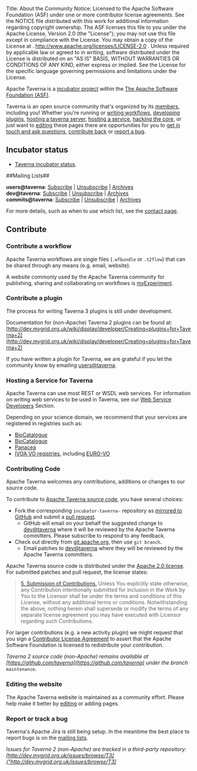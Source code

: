 Title:     About the Community
Notice:    Licensed to the Apache Software Foundation (ASF) under one
           or more contributor license agreements.  See the NOTICE file
           distributed with this work for additional information
           regarding copyright ownership.  The ASF licenses this file
           to you under the Apache License, Version 2.0 (the
           "License"); you may not use this file except in compliance
           with the License.  You may obtain a copy of the License at
           .
             http://www.apache.org/licenses/LICENSE-2.0
           .
           Unless required by applicable law or agreed to in writing,
           software distributed under the License is distributed on an
           "AS IS" BASIS, WITHOUT WARRANTIES OR CONDITIONS OF ANY
           KIND, either express or implied.  See the License for the
           specific language governing permissions and limitations
           under the License.

Apache Taverna is a [incubator project](http://incubator.apache.org/) within the 
[The Apache Software Foundation (ASF)](http://www.apache.org/).

Taverna is an open source community that's organized by its 
   [members](http://people.apache.org/committers-by-project.html#taverna), including you! 
Whether you're running or [writing workflows](contribute-workflow), [developing plugins](contribute-plugin), 
   [hosting a taverna server](contribute-server), [hosting a service](#contribute-host),
  [hacking the core](#contribute-code), or just want to [editing](#contribute-edit) these pages 
there are opportunities for you to [get in touch and ask questions](#contact), 
   [contribute back](#contribute) or [report a bug](#reportbugs). 

## Incubator status

* [Taverna incubator status](http://incubator.apache.org/projects/taverna.html).

<a name="mailinglists"></a>
##Mailing Lists##
   
**users@taverna**: 
   [Subscribe](mailto:users-subscribe@taverna.incubator.apache.org?subject=Subscribe&body=Subscribe) 
 | [Unsubscribe](mailto:users-unsubscribe@taverna.incubator.apache.org?subject=Unsubscribe&body=Unubscribe)
 | [Archives](http://apache-taverna-users.markmail.org/search/?q=)   
**dev@taverna**: 
   [Subscribe](mailto:dev-subscribe@taverna.incubator.apache.org?subject=Subscribe&body=Subscribe)
 | [Unsubscribe](mailto:dev-unsubscribe@taverna.incubator.apache.org?subject=Unsubscribe&body=Unsubscribe)
 | [Archives](http://apache-taverna-dev.markmail.org/search/?q=)   
**commits@taverna**:
   [Subscribe](mailto:commits-subscribe@taverna.incubator.apache.org?subject=Subscribe&body=Subscribe)
 | [Unsubscribe](mailto:commits-unsubscribe@taverna.incubator.apache.org?subject=Unsubscribe&body=Unsubscribe)
 | [Archives](http://www.mail-archive.com/commits@taverna.incubator.apache.org/)   

For more details, such as when to use which list, see the [contact page](/community/contact).

 
<a name="contribute"></a>
## Contribute

<a name="contribute-workflow"></a>
### Contribute a workflow

Apache Taverna workflows are single files (`.wfbundle` or `.t2flow`) that can be shared through
any means (e.g. email, website).  

A website commonly used by the Apache Taverna community for publishing, sharing and 
collaborating on workflows is [myExperiment](http://www.myexperiment.org). 

<a name="contribute-plugin"></a>
### Contribute a plugin ###
The process for writing Taverna 3 plugins is still under development.

Documentation for (non-Apache) Taverna 2 plugins can be found at: 
[http://dev.mygrid.org.uk/wiki/display/developer/Creating+plugins+for+Taverna+2](http://dev.mygrid.org.uk/wiki/display/developer/Creating+plugins+for+Taverna+2)

If you have written a plugin for Taverna, we are grateful if you let the community know by 
emailing [users@taverna](/community/contact).


<a name="contribute-host"></a>
### Hosting a Service for Taverna

Apache Taverna can use most REST or WSDL web services. For information on 
writing web services to be used in Taverna, see our 
[Web Service Developers](/developers/web-service-developers) Section.

Depending on your science domain, we recommend that your services 
are registered in registries such as:

 * [BioCatalogue](https://www.biocatalogue.org/)
 * [BioCatalogue](https://www.biodiversitycatalogue.org/)
 * [Panacea](http://registry.elda.org/)
 * [IVOA VO registries](http://rofr.ivoa.net/), including [EURO-VO](http://esavo.esa.int/registry/)

<a name="contribute-code"></a>
### Contributing Code

Apache Taverna welcomes any contributions, additions or changes to our source code. 

To contribute to [Apache Taverna source code](/code), you have several choices:

 * Fork the corresponding `incubator-taverna-` repository as [mirrored to GitHub](https://github.com/apache/) and submit a [pull request](https://help.github.com/articles/using-pull-requests/). 
   * GitHub will email on your behalf the suggested change to 
     [dev@taverna](/community/contact) where it will be reviewed by the Apache Taverna committers.
     Please subscribe to respond to any feedback.
 * Check out directly from [git.apache.org](http://git.apache.org/), then use `git branch`. 
    * Email patches to [dev@taverna](/community/contact) where they will be reviewed by the Apache Taverna committers.

Apache Taverna source code is distributed under the [Apache 2.0 license](http://www.apache.org/licenses/LICENSE-2.0). For submitted patches and pull request, the license states:

<blockquote cite="http://www.apache.org/licenses/LICENSE-2.0#contributions">
<a href="http://www.apache.org/licenses/LICENSE-2.0#contributions">5. Submission of Contributions.</a>
Unless You explicitly state otherwise, any Contribution intentionally submitted for inclusion in the Work by You to the Licensor shall be under the terms and conditions of this License, without any additional terms or conditions. Notwithstanding the above, nothing herein shall supersede or modify the terms of any separate license agreement you may have executed with Licensor regarding such Contributions.
</blockquote>

For larger contributions (e.g. a new activity plugin) we might request that you sign 
a [Contributor License Agreement](https://www.apache.org/licenses/#clas) to assert that the
Apache Software Foundation is licensed to redistribute your contribution.

*Taverna 2 source code (non-Apache) remains available at
[https://github.com/taverna](https://github.com/taverna) under the branch* `maintenance`.

<a name="contribute-edit"></a>
### Editing the website
The Apache Taverna website is maintained as a community effort.
Please help make it better by [editing](/community/edit) or adding pages.

<a name="reportbugs"></a>
### Report or track a bug

Taverna's Apache Jira is still being setup.
In the meantime the best place to report bugs is on the [mailing lists](/community/contact).

*Issues for Taverna 2 (non-Apache) are tracked in a third-party repository:
[http://dev.mygrid.org.uk/issues/browse/T3]("http://dev.mygrid.org.uk/issues/browse/T3)*
  
